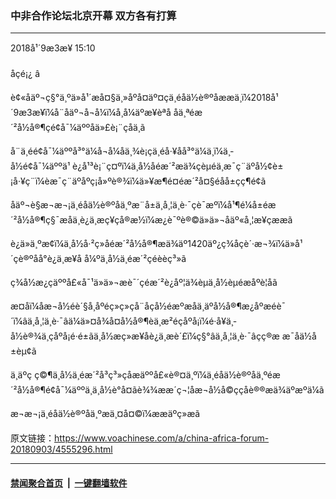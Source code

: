 ### 中非合作论坛北京开幕 双方各有打算
------------------------

<div class="published">
 <span class="date" title="ä¸­å½æ¶é´">
  <time datetime="2018-09-03T15:10:31+08:00">
   2018å¹´9æ3æ¥ 15:10
  </time>
 </span>
</div>
<br/>
<div class="wsw">
 <span class="dateline">
  åçé¡¿ â
 </span>
 <p>
  è¢«åäº¬ç§°ä¸ºä»å¹´æå¤§ä¸»åºå¤äº¤çä¸­éåä½è®ºåææä¸ï¼2018å¹´9æ3æ¥ï¼å¨åäº¬å¬å¼ï¼å¸å¼äºæ¥èªå åä¸ªéæ´²å½å®¶çé¢å¯¼äººåä»£è¡¨çåä¸ã
 </p>
 <p>
  å¨ä¸­éé¢å¯¼äººå³°ä¼å¬å¼åä¸¾è¡çä¸­éå·¥åå³°ä¼ä¸ï¼ä¸­å½é¢å¯¼äººä¹ è¿å¹³è¡¨ç¤ºï¼ä¸­å½åéæ´²æä¾çèµéä¸æ¯ç¨äºå½¢è±¡å·¥ç¨ï¼èæ¯ç¨äºåºç¡å»ºè®¾ï¼ä»¥æ¶é¤éæ´²å¤§éåå±çç¶é¢ã
 </p>
 <p>
  åäº¬è§æ¬æ¬¡ä¸­éåä½è®ºåä¸ºæ¨å±ä¸å¸¦ä¸è·¯çè¯æºï¼å¹¶é¼å±éæ´²å½å®¶ç§¯æåä¸è¿ä¸æç¥çå®æ½ï¼æ¿è¯ºè®©ä»ä»¬åäº«å¸¦æ¥çææã
 </p>
 <p>
  è¿ä»ä¸ºæ­¢ï¼ä¸­å½å·²ç»åéæ´²å½å®¶æä¾äº1420äº¿ç¾åçè´·æ¬¾ï¼ä»å¹´çè®ºåå°è¿ä¸æ­¥å å¼ºä¸­å½ä¸éæ´²çéèèç³»ã
 </p>
 <p paraeid="{8d446c9e-2417-4635-b5ac-aec50c60f176}{158}" paraid="59391624" xml:lang="EN-US">
  ç¾å½æ¿çäººå£«å¯¹ä»ä»¬æè¯´çéæ´²è¿åº¦ä¾èµä¸­å½èµéæåºè­¦åã
 </p>
 <p>
  æ­¤åï¼åæ¬å½éè´§å¸åºéç»ç»ç­å¨åçå½éæºæåä¸äºå½å®¶æ¿åºæéè¯´ï¼âä¸å¸¦ä¸è·¯âä¼ä»¤å¾å¤å½å®¶èä¸æ²éçåºå¡ï¼é·å¥ä¸­å½è®¾ä¸çåºå¡é·é±ãä¸­å½æç»æ¥åè¿ä¸æè´£ï¼ç§°âä¸å¸¦ä¸è·¯âçç®æ æ¯åä½å±èµ¢ã
 </p>
 <p>
  ä¸äºç ç©¶ä¸­å½ä¸éæ´²å³ç³»çåæäººå£«è®¤ä¸ºï¼ä¸­éåä½è®ºåä¸ºéæ´²å½å®¶é¢å¯¼äººä¸ä¸­å½è°å¤ãè¾¾ææ´ç¬¦åæ¬å½å©ççåè®®æä¾äºæºä¼ã
 </p>
 <p>
  æ¬æ¬¡ä¸­éåä½è®ºåä¸ºæä¸¤å¤©ï¼ææäºç»æã
 </p>
</div>

原文链接：https://www.voachinese.com/a/china-africa-forum-20180903/4555296.html


------------------------
#### [禁闻聚合首页](https://github.com/gfw-breaker/banned-news/blob/master/README.md) &nbsp;|&nbsp;  [一键翻墙软件](https://github.com/gfw-breaker/nogfw/blob/master/README.md)